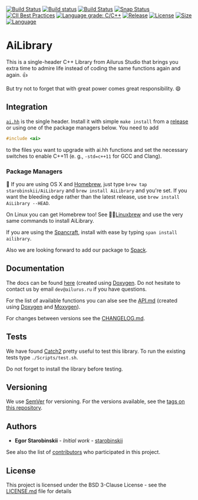 [![Build Status](https://travis-ci.org/starobinskii/AiLibrary.svg?branch=master)](https://travis-ci.org/starobinskii/AiLibrary)
[![Build status](https://ci.appveyor.com/api/projects/status/4xrlm3of4yy0h662/branch/master?svg=true)](https://ci.appveyor.com/project/starobinskii/ailibrary/branch/master)
[![Build Status](https://semaphoreci.com/api/v1/starobinskii/ailibrary/branches/development/shields_badge.svg)](https://semaphoreci.com/starobinskii/ailibrary)
[![Snap Status](https://build.snapcraft.io/badge/starobinskii/AiLibrary.svg)](https://build.snapcraft.io/user/starobinskii/AiLibrary)
[![CII Best Practices](https://bestpractices.coreinfrastructure.org/projects/2039/badge)](https://bestpractices.coreinfrastructure.org/projects/2039)
[![Language grade: C/C++](https://img.shields.io/lgtm/grade/cpp/g/starobinskii/AiLibrary.svg?logo=lgtm&logoWidth=18)](https://lgtm.com/projects/g/starobinskii/AiLibrary/context:cpp)
[![Release](https://img.shields.io/github/release/starobinskii/AiLibrary.svg)](https://github.com/starobinskii/AiLibrary/releases/latest)
[![License](https://img.shields.io/github/license/starobinskii/AiLibrary.svg)](https://github.com/starobinskii/AiLibrary/blob/master/LICENSE)
[![Size](https://img.shields.io/github/size/starobinskii/AiLibrary/ai.hh.svg)](https://github.com/starobinskii/AiLibrary/blob/master/ai.hh)
[![Language](https://img.shields.io/github/languages/top/starobinskii/AiLibrary.svg)](https://github.com/starobinskii/AiLibrary/search?l=c%2B%2B)

# AiLibrary
This is a single-header C++ Library from Ailurus Studio that brings you extra time to admire life instead of coding the same functions again and again. :+1:

But try not to forget that with great power comes great responsibility. :smile:

## Integration

[`ai.hh`](https://github.com/starobinskii/AiLibrary/blob/master/ai.hh) is the single header. Install it with simple `make install` from a [release](https://github.com/starobinskii/AiLibrary/releases) or using one of the package managers below. You need to add

```cpp
#include <ai>
```

to the files you want to upgrade with ai.hh functions and set the necessary switches to enable C++11 (e. g., `-std=c++11` for GCC and Clang).

### Package Managers

:beer: If you are using OS X and [Homebrew](https://brew.sh), just type `brew tap starobinskii/AiLibrary` and `brew install AiLibrary` and you're set. If you want the bleeding edge rather than the latest release, use `brew install AiLibrary --HEAD`.

On Linux you can get Homebrew too! See :beer::penguin:[Linuxbrew](http://linuxbrew.sh) and use the very same commands to install AiLibrary.

If you are using the [Spancraft](https://snapcraft.io), install with ease by typing `span install ailibrary`.

Also we are looking forward to add our package to [Spack](https://www.spack.io/).

## Documentation
The docs can be found [here](https://starobinskii.github.io/AiLibrary/docs/) (created using [Doxygen](http://www.doxygen.nl). Do not hesitate to contact us by email `dev@ailurus.ru` if you have questions.

For the list of available functions you can alse see the [API.md](API.md) (created using [Doxygen](http://www.doxygen.nl) and [Moxygen](https://github.com/sourcey/moxygen)).

For changes between versions see the [CHANGELOG.md](CHANGELOG.md).

## Tests

We have found [Catch2](https://github.com/catchorg/Catch2) pretty useful to test this library. To run the existing tests type `./Scripts/test.sh`.

Do not forget to install the library before testing.

## Versioning

We use [SemVer](http://semver.org/) for versioning. For the versions available, see the [tags on this repository](https://github.com/starobinskii/AiLibrary/tags). 

## Authors

* **Egor Starobinskii** - *Initial work* - [starobinskii](https://github.com/starobinskii)

See also the list of [contributors](https://github.com/starobinskii/AiLibrary/contributors) who participated in this project.

## License

This project is licensed under the BSD 3-Clause License - see the [LICENSE.md](LICENSE.md) file for details